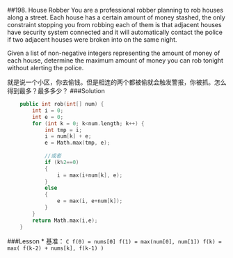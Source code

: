 ##198. House Robber
You are a professional robber planning to rob houses along a street. Each house has a certain amount of money stashed, the only constraint stopping you from robbing each of them is that adjacent houses have security system connected and it will automatically contact the police if two adjacent houses were broken into on the same night.

Given a list of non-negative integers representing the amount of money of each house, determine the maximum amount of money you can rob tonight without alerting the police.

就是说一个小区，你去偷钱。但是相连的两个都被偷就会触发警报，你被抓。怎么得到最多？最多多少？
###Solution
```C++
    public int rob(int[] num) {
        int i = 0;
        int e = 0;
        for (int k = 0; k<num.length; k++) {
            int tmp = i;
            i = num[k] + e;
            e = Math.max(tmp, e);
            
            //或者
            if (k%2==0)
            {
                i = max(i+num[k], e);
            }
            else
            {
                e = max(i, e+num[k]);
            }
        }
        return Math.max(i,e);
    }
```

###Lesson
* 
基准：
    ```C
    f(0) = nums[0]
    f(1) = max(num[0], num[1])
    f(k) = max( f(k-2) + nums[k], f(k-1) )
    ```

